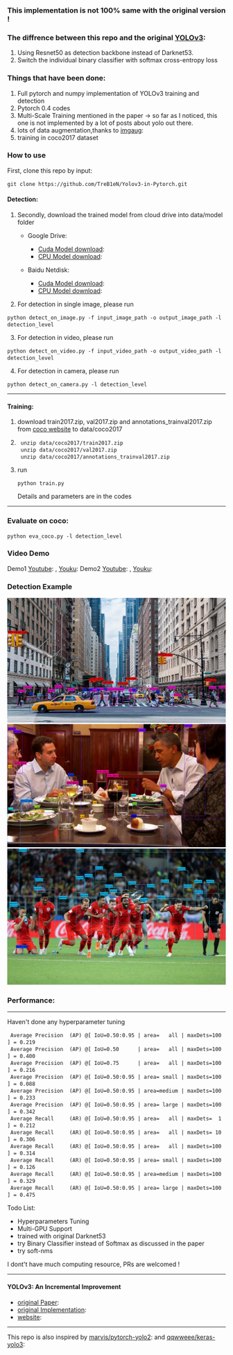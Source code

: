 
### This implementation  is not 100% same with the original version !

### The diffrence between this repo and the original [YOLOv3][paperlink]:
[paperlink]: https://pjreddie.com/media/files/papers/YOLOv3.pdf
1. Using Resnet50 as detection backbone instead of Darknet53.
2. Switch the individual binary classifier with softmax cross-entropy loss

### Things that have been done:
1. Full pytorch and numpy implementation of YOLOv3 training and detection
2. Pytorch 0.4 codes
2. Multi-Scale Training mentioned in the paper
-> so far as I noticed, this one is not implemented by a lot of posts about yolo out there.
5. lots of data augmentation,thanks to [imgaug][iaglink]:
3. training in coco2017 dataset


### How to use
First, clone this repo by input:
```
git clone https://github.com/TreB1eN/Yolov3-in-Pytorch.git
```
#### Detection:
1. Secondly, download the trained model from cloud drive into data/model folder

    - Google Drive:
        - [Cuda Model download][cuda model google link]:
        - [CPU Model download][cpu model google link]:

    - Baidu Netdisk:
        - [Cuda Model download][cuda model baidu link]:
        - [CPU Model download][cpu model baidu link]:

2. For detection in single image, please run
```
python detect_on_image.py -f input_image_path -o output_image_path -l detection_level
```
3. For detection in video, please run
```
python detect_on_video.py -f input_video_path -o output_video_path -l detection_level
```
4. For detection in camera, please run
```
python detect_on_camera.py -l detection_level
```
- - -
#### Training:
1. download train2017.zip, val2017.zip and annotations_trainval2017.zip from [coco website][coco_address] to data/coco2017
2. ```
    unzip data/coco2017/train2017.zip
    unzip data/coco2017/val2017.zip
    unzip data/coco2017/annotations_trainval2017.zip
    ```
3. run
    ```
    python train.py
    ```
    Details and parameters are in the codes
- - -
### Evaluate on coco:
```
python eva_coco.py -l detection_level
```

[cuda model google link]: https://drive.google.com/open?id=1QkuMZtryHMOqVY6bHylzNbWvsjOtEK5Q
[cpu model google link]: https://drive.google.com/open?id=1QEEWI3aN__EmiSrA0yBiHOS1NeJU3OhQ
[cuda model baidu link]: https://pan.baidu.com/s/17SJImLG7u_JtFy4QyXPfjA
[cpu model baidu link]: https://pan.baidu.com/s/14w2aJDGTCcLiKWFJv2i2eQ
[coco_address]: http://cocodataset.org/#download
[iaglink]: https://github.com/aleju/imgaug
[ytb_link1]:https://www.youtube.com/watch?v=JAUg3AAcvcU
[yk_link1]:https://v.youku.com/v_show/id_XMzcyNzMzMjU0OA
[ytb_link2]:https://www.youtube.com/watch?v=mkxW0tWA0pE
[yk_link2]:https://v.youku.com/v_show/id_XMzcyNzMzMzgyMA
[imple]: https://github.com/pjreddie/darknet
[paper]: https://arxiv.org/abs/1804.02767
[web]: https://pjreddie.com/darknet/yolo/?utm_source=next.36kr.com
[v2]: https://github.com/marvis/pytorch-yolo2
[keras]: https://github.com/qqwweee/keras-yolo3

### Video Demo
Demo1
[Youtube][ytb_link1]: , [Youku][yk_link1]:
Demo2
[Youtube][ytb_link2]: , [Youku][yk_link2]:

### Detection Example
![img](data/city_detected.jpg)
![img](data/dinner_detected.jpg)
![img](data/football_detected.jpg)

### Performance:
---
Haven't done any hyperparameter tuning
```
 Average Precision  (AP) @[ IoU=0.50:0.95 | area=   all | maxDets=100 ] = 0.219
 Average Precision  (AP) @[ IoU=0.50      | area=   all | maxDets=100 ] = 0.400
 Average Precision  (AP) @[ IoU=0.75      | area=   all | maxDets=100 ] = 0.216
 Average Precision  (AP) @[ IoU=0.50:0.95 | area= small | maxDets=100 ] = 0.088
 Average Precision  (AP) @[ IoU=0.50:0.95 | area=medium | maxDets=100 ] = 0.233
 Average Precision  (AP) @[ IoU=0.50:0.95 | area= large | maxDets=100 ] = 0.342
 Average Recall     (AR) @[ IoU=0.50:0.95 | area=   all | maxDets=  1 ] = 0.212
 Average Recall     (AR) @[ IoU=0.50:0.95 | area=   all | maxDets= 10 ] = 0.306
 Average Recall     (AR) @[ IoU=0.50:0.95 | area=   all | maxDets=100 ] = 0.314
 Average Recall     (AR) @[ IoU=0.50:0.95 | area= small | maxDets=100 ] = 0.126
 Average Recall     (AR) @[ IoU=0.50:0.95 | area=medium | maxDets=100 ] = 0.329
 Average Recall     (AR) @[ IoU=0.50:0.95 | area= large | maxDets=100 ] = 0.475
```

Todo List:
* Hyperparameters Tuning
* Multi-GPU Support
* trained with original Darknet53
* try Binary Classifier instead of Softmax as discussed in the paper
* try soft-nms

I dont't have much computing resource, PRs are welcomed !

---

#### YOLOv3: An Incremental Improvement
- [original Paper][paper]:
- [original Implementation][imple]:
- [website][web]:
* * *
This repo is also inspired by [marvis/pytorch-yolo2][v2]: and [qqwweee/keras-yolo3][keras]:

